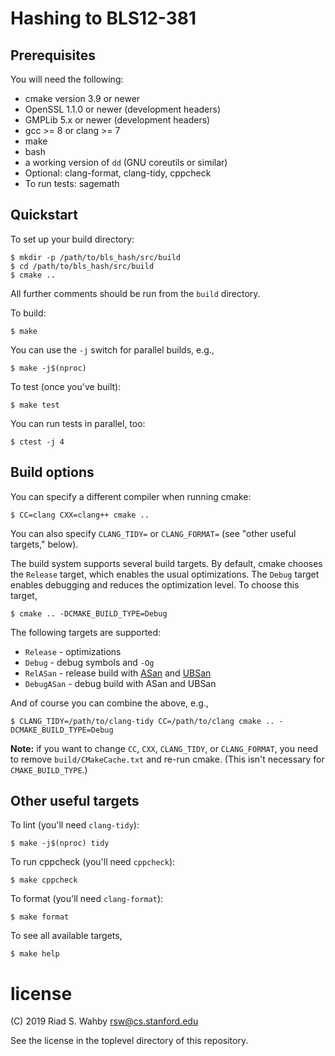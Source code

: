 # Hashing to BLS12-381

## Prerequisites

You will need the following:

- cmake version 3.9 or newer
- OpenSSL 1.1.0 or newer (development headers)
- GMPLib 5.x or newer (development headers)
- gcc >= 8 or clang >= 7
- make
- bash
- a working version of `dd` (GNU coreutils or similar)
- Optional: clang-format, clang-tidy, cppcheck
- To run tests: sagemath

## Quickstart

To set up your build directory:

    $ mkdir -p /path/to/bls_hash/src/build
    $ cd /path/to/bls_hash/src/build
    $ cmake ..

All further comments should be run from the `build` directory.

To build:

    $ make

You can use the `-j` switch for parallel builds, e.g.,

    $ make -j$(nproc)

To test (once you've built):

    $ make test

You can run tests in parallel, too:

    $ ctest -j 4

## Build options

You can specify a different compiler when running cmake:

    $ CC=clang CXX=clang++ cmake ..

You can also specify `CLANG_TIDY=` or `CLANG_FORMAT=` (see "other useful targets," below).

The build system supports several build targets. By default, cmake chooses the `Release`
target, which enables the usual optimizations. The `Debug` target enables debugging and
reduces the optimization level. To choose this target,

    $ cmake .. -DCMAKE_BUILD_TYPE=Debug

The following targets are supported:

- `Release` - optimizations
- `Debug` - debug symbols and `-Og`
- `RelASan` - release build with [ASan](https://en.wikipedia.org/wiki/AddressSanitizer) and
  [UBSan](https://developers.redhat.com/blog/2014/10/16/gcc-undefined-behavior-sanitizer-ubsan/)
- `DebugASan` - debug build with ASan and UBSan

And of course you can combine the above, e.g.,

    $ CLANG_TIDY=/path/to/clang-tidy CC=/path/to/clang cmake .. -DCMAKE_BUILD_TYPE=Debug

**Note:** if you want to change `CC`, `CXX`, `CLANG_TIDY`, or `CLANG_FORMAT`, you need to remove
`build/CMakeCache.txt` and re-run cmake. (This isn't necessary for `CMAKE_BUILD_TYPE`.)

## Other useful targets

To lint (you'll need `clang-tidy`):

    $ make -j$(nproc) tidy

To run cppcheck (you'll need `cppcheck`):

    $ make cppcheck

To format (you'll need `clang-format`):

    $ make format

To see all available targets,

    $ make help

# license

(C) 2019 Riad S. Wahby <rsw@cs.stanford.edu>

See the license in the toplevel directory of this repository.
